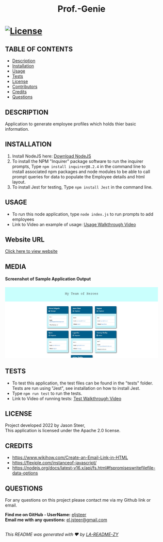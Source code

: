
  
  <h1 align="center">Prof.-Genie<h1>

  [![License](https://img.shields.io/badge/License-Apache_2.0-blue.svg)](https://opensource.org/licenses/Apache-2.0)

  ## TABLE OF CONTENTS
  - [Description](#description)
  - [Installation](#Installation)
  - [Usage](#Usage)
  - [Tests](#Tests)
  - [License](#License)
  - [Contributors](#Contributors)
  - [Credits](#Credits)
  - [Questions](#Questions)

  ## DESCRIPTION
  Application to generate employee profiles which holds thier basic information.
  
  ## INSTALLATION
  1. Install NodeJS here: [Download NodeJS](https://nodejs.org/en/download/)
  2. To install the NPM "Inquirer" package software to run the inquirer prompts, Type `npm install inquirer@8.2.4` in the command line to install associated npm packages and node modules to be able to call prompt queries for data to populate the Employee details and html layout.
  3. To install Jest for testing, Type `npm install Jest` in the command line.

  ## USAGE
  * To run this node application, type `node index.js` to run prompts to add employees
  * Link to Video an example of usage: 
  [Usage Walkthrough Video](https://drive.google.com/file/d/14HeszosZ9DWsiRM-VMVC3M6rbq2m126B/view)

  ## Website URL
  [Click here to view website](https://eljsteer.github.io/weather-man/)

  ## MEDIA
  #### Screenshot of Sample Application Output
  ![Profile Generator Output Screenshot](../public/media/profGenie-Screenshot.jpg)

  ## TESTS
  * To test this application, the test files can be found in the "tests" folder. Tests are run using "Jest", see installation on how to install Jest. 
  * Type `npm run test` to run the tests.
  * Link to Video of running tests: 
  [Test Walkthrough Video](https://drive.google.com/file/d/1AVyI4kPKufYB8W0siLwizYJo8GMaK9lg/view)

  
  ## LICENSE
  Project developed 2022 by Jason Steer,<br />
  This application is licensed under the Apache 2.0 license.

  ## CREDITS
  * https://www.wikihow.com/Create-an-Email-Link-in-HTML
  * https://flexiple.com/instanceof-javascript/
  * https://nodejs.org/docs/latest-v16.x/api/fs.html#fspromiseswritefilefile-data-options


  ## QUESTIONS
  For any questions on this project please contact me via my Github link or email.<br />

  **Find me on GitHub - UserName:** [eljsteer](https://github.com/eljsteer)<br />
  **Email me with any questions:** el.jsteer@gmail.com<br />
  <br />
  
  _This README was generated with ❤️ by [LA-README-ZY](https://github.com/eljsteer/LA-README-ZY)_

